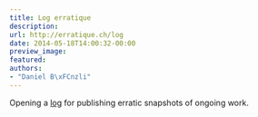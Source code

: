 ```yaml
---
title: Log erratique
description:
url: http://erratique.ch/log
date: 2014-05-18T14:00:32-00:00
preview_image:
featured:
authors:
- "Daniel B\xFCnzli"
---
```


<p>Opening a <a href="https://erratique.ch/log">log</a> for publishing erratic snapshots of ongoing work.</p>
